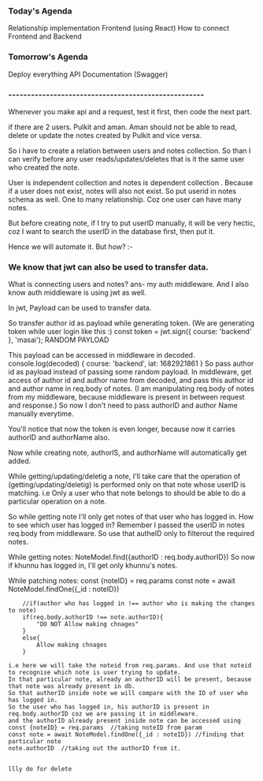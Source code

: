 
### Today's Agenda
Relationship implementation
Frontend (using React)
How to connect Frontend and Backend

### Tomorrow's Agenda
Deploy everything
API Documentation (Swagger)

### ----------------------------------------------------

Whenever you make api and a request, test it first, then code the next part.

if there are 2 users. Pulkit and aman.
Aman should not be able to read, delete or update the notes created by Pulkit and vice versa.

So i have to create a relation between users and notes collection. So than I can verify before any user reads/updates/deletes that is it the same user who created the note. 

User is independent collection and notes is dependent collection . Because if a user does not exist, notes will also not exist.
So put userid in notes schema as well.
One to many relationship. Coz one user can have many notes.

But before creating note, if I try to put userID manually, it will be very hectic, coz I want to search the userID in the database first, then put it.

Hence we will automate it.
But how? :-

### We know that jwt can also be used to transfer data.

What is connecting users and notes?
    ans- my auth middleware.
And I also know auth middleware is using jwt as well.

In jwt, Payload can be used to transfer data.

So transfer author id as payload while generating token.
(We are generating token while user login
like this :)
const token = jwt.sign({ course: 'backend' }, 'masai');
                            RANDOM PAYLOAD

This payload can be accessed in middleware in decoded.
console.log(decoded)
    { course: 'backend', iat: 1682921861 }
So pass author id as payload instead of passing some random payload.
In middleware, get access of author id and author name from decoded, and pass this author id and author name in req.body of notes. (I am manipulating req.body of notes from my middleware, because middleware is present in between request and response.)
So now I don't need to pass authorID and author Name manually everytime.

You'll notice that now the token is even longer, because now it carries authorID and authorName also.

Now while creating note, authorIS, and authorName will automatically get added.


While getting/updating/deletig a note, I'll take care that the operation of (getting/updating/deletig) is performed only on that note whose userID is matching.
i.e Only a user who that note belongs to should be able to do a particular operation on a note.

So while getting note I'll only get notes of that user who has logged in.
How to see which user has logged in?
Remember I passed the userID in notes req.body from middleware.
So use that autheID only to filterout the required notes.

While getting notes:
NoteModel.find({authorID : req.body.authorID})
So now if khunnu has logged in, I'll get only khunnu's notes.

While patching notes:
    const {noteID} = req.params
    const note = await NoteModel.findOne({_id : noteID})
   
        //if(author who has logged in !== author who is making the changes to note)
        if(req.body.authorID !== note.authorID){
            "DO NOT Allow making chnages"
        }
        else{
            Allow making chnages
        }

    i.e here we will take the noteid from req.params. And use that noteid to recognise which note is user trying to update.
    In that particular note, already an authorID will be present, because that note was already present in db.
    So that authorID inside note we will compare with the ID of user who has logged in.
    So the user who has logged in, his authorID is present in req.body.authorID coz we are passing it in middleware.
    and the authorID already present inside note can be accessed using 
    const {noteID} = req.params  //taking noteID from param
    const note = await NoteModel.findOne({_id : noteID}) //finding that particular note
    note.authorID  //taking out the authorID from it.


    llly do for delete



